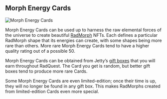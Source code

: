 ## Morph Energy Cards

![Morph Energy Cards](/quests-images/key/JettyConversation_MultipleMorphEnergyCards.webp)

Morph Energy Cards can be used up to harness the raw elemental forces of the universe to create beautiful [RadMorph](?glossaryAnchor=radmorphs) NFTs. Each defines a particular RadMorph shape that its energies can create, with some shapes being more rare than others. More rare Morph Energy Cards tend to have a higher quality rating out of a possible 50.

Morph Energy Cards can be obtained from Jetty’s [gift boxes](?glossaryAnchor=giftboxes) that you will earn throughout RadQuest. The Card you get is random, but better gift boxes tend to produce more rare Cards.

Some Morph Energy Cards are even limited-edition; once their time is up, they will no longer be found in any gift box. This makes RadMorphs created from limited-edition Cards even more special.
